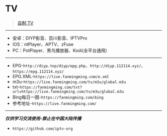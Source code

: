 # TV

> [自制 TV](https://github.com/fanmingming/live)

---

* 安卓：DIYP影音、百川影音、IPTVPro
* IOS：ntPlayer、APTV、zFuse
* PC：PotPlayer、黑鸟播放器、Kodi(全平台通用)

---

* EPG-`http://diyp.top/diyp/epg.php`、`http://diyp.112114.xyz/`、`https://epg.112114.xyz/`
* EPG.XML-`https://live.fanmingming.com/e.xml`
* m3u-`https://live.fanmingming.com/tv/m3u/global.m3u`
* txt-`https://fanmingming.com/txt?url=https://live.fanmingming.com/tv/m3u/global.m3u`
* Bing每日一图-`https://fanmingming.com/bing`
* 参考地址-`https://live.fanmingming.com/`

---

***仅供学习交流使用-禁止在中国大陆传播***

* `https://github.com/iptv-org`
